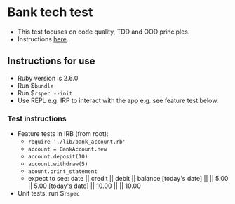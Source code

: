 # Bank tech test

- This test focuses on code quality, TDD and OOD principles.
- Instructions [here](https://github.com/makersacademy/course/blob/master/individual_challenges/bank_tech_test.md).

## Instructions for use
- Ruby version is 2.6.0
- Run $`bundle`
- Run $`rspec --init`
- Use REPL e.g. IRP to interact with the app e.g. see feature test below.

### Test instructions
- Feature tests in IRB (from root):
  - `require './lib/bank_account.rb'`
  - `account = BankAccount.new`
  - `account.deposit(10)`
  - `account.withdraw(5)`
  - `acount.print_statement`
  - expect to see:
date || credit || debit || balance
[today's date] || || 5.00 || 5.00
[today's date] || 10.00 || || 10.00
- Unit tests: run $`rspec`
